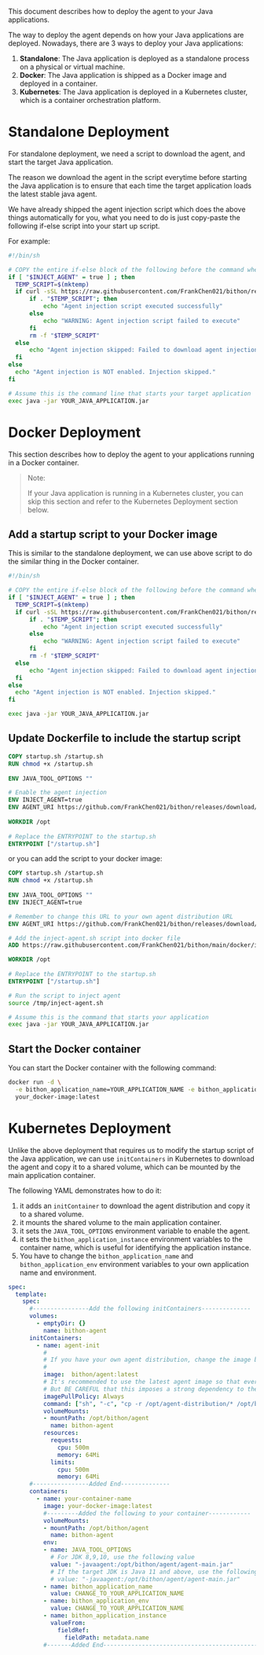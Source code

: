 This document describes how to deploy the agent to your Java applications.

The way to deploy the agent depends on how your Java applications are deployed.
Nowadays, there are 3 ways to deploy your Java applications:

1. **Standalone**: The Java application is deployed as a standalone process on a physical or virtual machine.
2. **Docker**: The Java application is shipped as a Docker image and deployed in a container.
3. **Kubernetes**: The Java application is deployed in a Kubernetes cluster, which is a container orchestration platform.

# Standalone Deployment

For standalone deployment, we need a script to download the agent, and start the target Java application.

The reason we download the agent in the script everytime before starting the Java application is to ensure that
each time the target application loads the latest stable java agent.

We have already shipped the agent injection script which does the above things automatically for you, what you need to do is just 
copy-paste the following if-else script into your start up script.

For example:

```bash
#!/bin/sh

# COPY the entire if-else block of the following before the command where your application starts
if [ "$INJECT_AGENT" = true ] ; then
  TEMP_SCRIPT=$(mktemp)
  if curl -sSL https://raw.githubusercontent.com/FrankChen021/bithon/refs/heads/master/docker/inject-agent.sh -o "$TEMP_SCRIPT"; then
      if . "$TEMP_SCRIPT"; then
          echo "Agent injection script executed successfully"
      else
          echo "WARNING: Agent injection script failed to execute"
      fi
      rm -f "$TEMP_SCRIPT"
  else
      echo "Agent injection skipped: Failed to download agent injection script"
  fi
else
  echo "Agent injection is NOT enabled. Injection skipped."
fi

# Assume this is the command line that starts your target application
exec java -jar YOUR_JAVA_APPLICATION.jar
```

# Docker Deployment

This section describes how to deploy the agent to your applications running in a Docker container.

> Note:
> 
> If your Java application is running in a Kubernetes cluster, you can skip this section and refer to the Kubernetes Deployment section below.

## Add a startup script to your Docker image
This is similar to the standalone deployment, we can use above script to do the similar thing in the Docker container.

```bash
#!/bin/sh

# COPY the entire if-else block of the following before the command where your application starts
if [ "$INJECT_AGENT" = true ] ; then
  TEMP_SCRIPT=$(mktemp)
  if curl -sSL https://raw.githubusercontent.com/FrankChen021/bithon/refs/heads/master/docker/inject-agent.sh -o "$TEMP_SCRIPT"; then
      if . "$TEMP_SCRIPT"; then
          echo "Agent injection script executed successfully"
      else
          echo "WARNING: Agent injection script failed to execute"
      fi
      rm -f "$TEMP_SCRIPT"
  else
      echo "Agent injection skipped: Failed to download agent injection script"
  fi
else
  echo "Agent injection is NOT enabled. Injection skipped."
fi

exec java -jar YOUR_JAVA_APPLICATION.jar
```

## Update Dockerfile to include the startup script

```dockerfile
COPY startup.sh /startup.sh
RUN chmod +x /startup.sh 
 
ENV JAVA_TOOL_OPTIONS ""

# Enable the agent injection
ENV INJECT_AGENT=true
ENV AGENT_URI https://github.com/FrankChen021/bithon/releases/download/agent-distribution-latest/agent-distribution.tar
 
WORKDIR /opt
 
# Replace the ENTRYPOINT to the startup.sh
ENTRYPOINT ["/startup.sh"]
```

or you can add the script to your docker image:


```dockerfile
COPY startup.sh /startup.sh
RUN chmod +x /startup.sh 
 
ENV JAVA_TOOL_OPTIONS ""
ENV INJECT_AGENT=true

# Remember to change this URL to your own agent distribution URL
ENV AGENT_URI https://github.com/FrankChen021/bithon/releases/download/agent-distribution-latest/agent-distribution.tar

# Add the inject-agent.sh script into docker file
ADD https://raw.githubusercontent.com/FrankChen021/bithon/main/docker/inject-agent.sh /tmp/inject-agent.sh

WORKDIR /opt
 
# Replace the ENTRYPOINT to the startup.sh
ENTRYPOINT ["/startup.sh"]
```

```bash
# Run the script to inject agent
source /tmp/inject-agent.sh

# Assume this is the command that starts your application
exec java -jar YOUR_JAVA_APPLICATION.jar
```


## Start the Docker container

You can start the Docker container with the following command:

```bash
docker run -d \
  -e bithon_application_name=YOUR_APPLICATION_NAME -e bithon_application_env=YOUR_APPLICATION_ENV \
  your_docker-image:latest
```

# Kubernetes Deployment

Unlike the above deployment that requires us to modify the startup script of the Java application, 
we can use `initContainers` in Kubernetes to download the agent and copy it to a shared volume, which can be mounted by the main application container.

The following YAML demonstrates how to do it:
1. it adds an `initContainer` to download the agent distribution and copy it to a shared volume.
2. it mounts the shared volume to the main application container.
3. it sets the `JAVA_TOOL_OPTIONS` environment variable to enable the agent.
4. it sets the `bithon_application_instance` environment variables to the container name, which is useful for identifying the application instance.
5. You have to change the `bithon_application_name` and `bithon_application_env` environment variables to your own application name and environment.

```yaml
spec:
  template:
    spec:
      #----------------Add the following initContainers--------------
      volumes:
        - emptyDir: {}
          name: bithon-agent
      initContainers:
        - name: agent-init
          #
          # If you have your own agent distribution, change the image below to your own
          #
          image:  bithon/agent:latest
          # It's recommended to use the latest agent image so that every time the containers starts, it downloads the latest agent distribution.
          # But BE CAREFUL that this imposes a strong dependency to the image registry service. If it's down, the container is not able to start
          imagePullPolicy: Always
          command: ["sh", "-c", "cp -r /opt/agent-distribution/* /opt/bithon/agent"]
          volumeMounts:
          - mountPath: /opt/bithon/agent
            name: bithon-agent
          resources:
            requests:
              cpu: 500m
              memory: 64Mi
            limits:
              cpu: 500m
              memory: 64Mi
      #----------------Added End-------------- 
      containers:
        - name: your-container-name
          image: your-docker-image:latest
          #---------Added the following to your container------------
          volumeMounts:
          - mountPath: /opt/bithon/agent
            name: bithon-agent
          env:
          - name: JAVA_TOOL_OPTIONS
            # For JDK 8,9,10, use the following value  
            value: "-javaagent:/opt/bithon/agent/agent-main.jar"
            # If the target JDK is Java 11 and above, use the following value
            # value: "-javaagent:/opt/bithon/agent/agent-main.jar"
          - name: bithon_application_name
            value: CHANGE_TO_YOUR_APPLICATION_NAME
          - name: bithon_application_env
            value: CHANGE_TO_YOUR_APPLICATION_NAME
          - name: bithon_application_instance
            valueFrom:
              fieldRef:
                fieldPath: metadata.name
          #-------Added End--------------------------------------------------------
   
```
